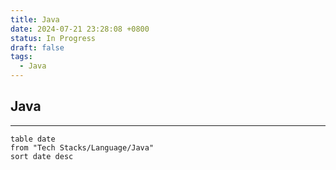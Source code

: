 ```yaml
---
title: Java
date: 2024-07-21 23:28:08 +0800
status: In Progress
draft: false
tags:
  - Java
---
```

## Java
---
```dataview
table date
from "Tech Stacks/Language/Java"
sort date desc
```
